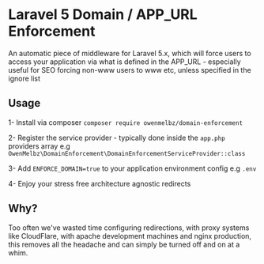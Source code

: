 # Laravel 5 Domain / APP_URL Enforcement

An automatic piece of middleware for Laravel 5.x, which will force users to access your application via what is defined in the APP_URL - especially useful for SEO forcing non-www users to www etc, unless specified in the ignore list


## Usage

1- Install via composer `composer require owenmelbz/domain-enforcement`

2- Register the service provider - typically done inside the `app.php` providers array e.g `OwenMelbz\DomainEnforcement\DomainEnforcementServiceProvider::class`

3- Add `ENFORCE_DOMAIN=true` to your application environment config e.g `.env`

4- Enjoy your stress free architecture agnostic redirects


## Why?

Too often we've wasted time configuring redirections, with proxy systems like CloudFlare, with apache development machines and nginx production, this removes all the headache and can simply be turned off and on at a whim.
